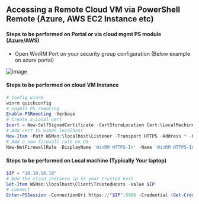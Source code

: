 ## Accessing a Remote Cloud VM via PowerShell Remote (Azure, AWS EC2 Instance etc)

####  Steps to be performed on Portal or via cloud mgmt PS module (Azure/AWS)

* Open WinRM Port on your security group configuration (Below example on azure portal)

![image](https://user-images.githubusercontent.com/13016162/65591674-862c5f00-dfaa-11e9-8bda-0b2eb22876b1.png)


#### Steps to be performed on cloud VM Instance 

```powershell
# Config winrm
winrm quickconfig
# Enable PS remoting
Enable-PSRemoting -Verbose
# Create a Local cert
$cert = New-SelfSignedCertificate -CertStoreLocation Cert:\LocalMachine\My -DnsName $env:COMPUTERNAME
# Add cert to wsman localhost
New-Item -Path WSMan:\localhost\Listener -Transport HTTPS -Address * -CertificateThumbPrint $cert.Thumbprint -Force
# Add a new firewall rule on OS 
New-NetFirewallRule -DisplayName 'WinRM HTTPS-In' -Name 'WinRM HTTPS-In' -Profile any -LocalPort 5986 -Protocol TCP
```

#### Steps to be performed on Local machine (Typically Your laptop)

```powershell
$IP = "10.10.10.10"
# Add the cloud instance ip to your trusted host
Set-Item WSMan:\localhost\Client\TrustedHosts -Value $IP
# connect
Enter-PSSession -ConnectionUri https://"$IP":5986 -Credential (Get-Credential) -SessionOption (New-PSSessionOption -SkipCACheck -SkipCNCheck -SkipRevocationCheck) -Authentication Negotiate
```
